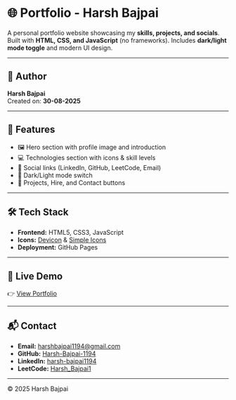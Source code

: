 # 🌐 Portfolio - Harsh Bajpai

A personal portfolio website showcasing my **skills, projects, and socials**.  
Built with **HTML, CSS, and JavaScript** (no frameworks). Includes **dark/light mode toggle** and modern UI design.

---

## 📌 Author
**Harsh Bajpai**  
Created on: **30-08-2025**

---

## 🚀 Features
- 🖼️ Hero section with profile image and introduction  
- 💻 Technologies section with icons & skill levels  
- 🔗 Social links (LinkedIn, GitHub, LeetCode, Email)  
- 🎨 Dark/Light mode switch  
- 📂 Projects, Hire, and Contact buttons  

---

## 🛠️ Tech Stack
- **Frontend:** HTML5, CSS3, JavaScript  
- **Icons:** [Devicon](https://devicon.dev/) & [Simple Icons](https://simpleicons.org/)  
- **Deployment:** GitHub Pages  

---

## 🔗 Live Demo
👉 [View Portfolio](https://harsh-bajpai-1194.github.io/portfolio/) 

---

## 📬 Contact
- **Email:** harshbajpai1194@gmail.com  
- **GitHub:** [Harsh-Bajpai-1194](https://github.com/Harsh-Bajpai-1194)  
- **LinkedIn:** [harsh-bajpai1194](https://www.linkedin.com/in/harsh-bajpai1194/)  
- **LeetCode:** [Harsh_Bajpai1](https://leetcode.com/u/Harsh_Bajpai1/)  

---

© 2025 Harsh Bajpai 
